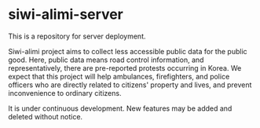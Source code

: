 # siwi-alimi-server

This is a repository for server deployment.

Siwi-alimi project aims to collect less accessible public data for the public good. Here, public data means road control information, and representatively, there are pre-reported protests occurring in Korea. We expect that this project will help ambulances, firefighters, and police officers who are directly related to citizens' property and lives, and prevent inconvenience to ordinary citizens.

It is under continuous development. New features may be added and deleted without notice.
